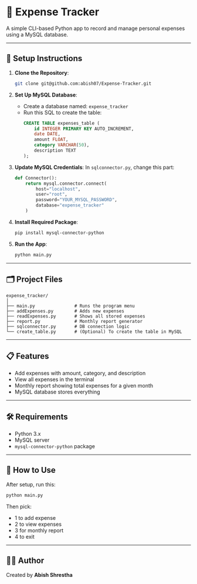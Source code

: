 # 💸 Expense Tracker

A simple CLI-based Python app to record and manage personal expenses using a MySQL database.

---

## 🔧 Setup Instructions

1. **Clone the Repository**:
   ```bash
   git clone git@github.com:abish07/Expense-Tracker.git
   ```

2. **Set Up MySQL Database**:
   - Create a database named: `expense_tracker`
   - Run this SQL to create the table:
     ```sql
     CREATE TABLE expenses_table (
         id INTEGER PRIMARY KEY AUTO_INCREMENT,
         date DATE,
         amount FLOAT,
         category VARCHAR(50),
         description TEXT
     );
     ```

3. **Update MySQL Credentials**:
   In `sqlconnector.py`, change this part:
   ```python
   def Connector():
       return mysql.connector.connect(
           host="localhost",
           user="root",     
           password="YOUR_MYSQL_PASSWORD",   
           database="expense_tracker"
       )
   ```

4. **Install Required Package**:
   ```bash
   pip install mysql-connector-python
   ```

5. **Run the App**:
   ```bash
   python main.py
   ```

---

## 🗂️ Project Files

```
expense_tracker/
│
├── main.py               # Runs the program menu
├── addExpenses.py        # Adds new expenses
├── readExpenses.py       # Shows all stored expenses
├── report.py             # Monthly report generator
├── sqlconnector.py       # DB connection logic
└── create_table.py       # (Optional) To create the table in MySQL
```

---

## 📋 Features

- Add expenses with amount, category, and description
- View all expenses in the terminal
- Monthly report showing total expenses for a given month
- MySQL database stores everything

---

## 🛠 Requirements

- Python 3.x
- MySQL server
- `mysql-connector-python` package

---

## 🚀 How to Use

After setup, run this:

```bash
python main.py
```

Then pick:
- 1 to add expense
- 2 to view expenses
- 3 for monthly report
- 4 to exit

---

## 🙋‍♂️ Author

Created by **Abish Shrestha**
